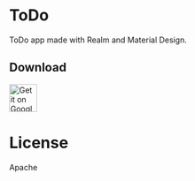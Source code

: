 # ToDo
ToDo app made with Realm and Material Design.

## Download
<a href="https://play.google.com/store/apps/details?id=me.pedroguimaraes.todo">
<img alt="Get it on Google Play" src="https://play.google.com/intl/en_us/badges/images/apps/en-play-badge.png" height="50px"/></a>

# License
Apache
